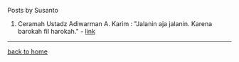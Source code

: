 Posts by Susanto

1. Ceramah Ustadz Adiwarman A. Karim : "Jalanin aja jalanin. Karena barokah fil harokah." - [link](/p/aak)

---

[back to home](/)
